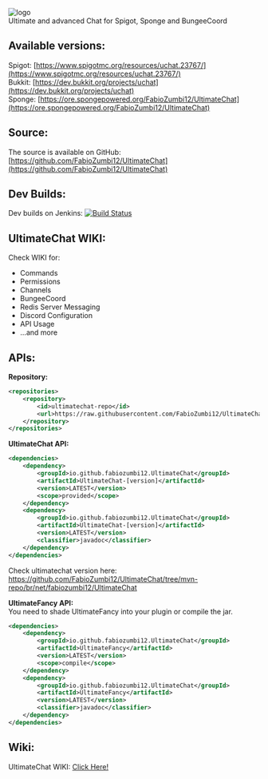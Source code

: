 ![logo](https://media-elerium.cursecdn.com/attachments/123/595/uchat.png)  
Ultimate and advanced Chat for Spigot, Sponge and BungeeCoord

## Available versions:
Spigot: [https://www.spigotmc.org/resources/uchat.23767/](https://www.spigotmc.org/resources/uchat.23767/)  
Bukkit: [https://dev.bukkit.org/projects/uchat](https://dev.bukkit.org/projects/uchat)  
Sponge: [https://ore.spongepowered.org/FabioZumbi12/UltimateChat](https://ore.spongepowered.org/FabioZumbi12/UltimateChat)  

## Source:
The source is available on GitHub: [https://github.com/FabioZumbi12/UltimateChat](https://github.com/FabioZumbi12/UltimateChat)  

## Dev Builds:
Dev builds on Jenkins: [![Build Status](http://host.areaz12server.net.br:8081/buildStatus/icon?job=UltimateChat)](http://host.areaz12server.net.br:8081/job/UltimateChat/)

## UltimateChat WIKI:
Check WIKI for:  
* Commands
* Permissions
* Channels
* BungeeCoord
* Redis Server Messaging
* Discord Configuration
* API Usage
* ...and more

## APIs:

**Repository:**  
```xml
<repositories> 
    <repository> 
        <id>ultimatechat-repo</id> 
        <url>https://raw.githubusercontent.com/FabioZumbi12/UltimateChat/mvn-repo/</url> 
    </repository> 
</repositories>
```


**UltimateChat API:**  
```xml
<dependencies>
    <dependency>
        <groupId>io.github.fabiozumbi12.UltimateChat</groupId>
        <artifactId>UltimateChat-[version]</artifactId>
        <version>LATEST</version>
        <scope>provided</scope>
    </dependency> 
    <dependency>
        <groupId>io.github.fabiozumbi12.UltimateChat</groupId>
        <artifactId>UltimateChat-[version]</artifactId>
        <version>LATEST</version>
        <classifier>javadoc</classifier>
    </dependency>
</dependencies>
```
Check ultimatechat version here: https://github.com/FabioZumbi12/UltimateChat/tree/mvn-repo/br/net/fabiozumbi12/UltimateChat  


**UltimateFancy API:**  
You need to shade UltimateFancy into your plugin or compile the jar.  
```xml
<dependencies>
    <dependency>
        <groupId>io.github.fabiozumbi12.UltimateChat</groupId>
        <artifactId>UltimateFancy</artifactId>
        <version>LATEST</version>
        <scope>compile</scope>
    </dependency> 
    <dependency>
        <groupId>io.github.fabiozumbi12.UltimateChat</groupId>
        <artifactId>UltimateFancy</artifactId>
        <version>LATEST</version>
        <classifier>javadoc</classifier>
    </dependency>
</dependencies>
```

## Wiki:
UltimateChat WIKI: [Click Here!](https://github.com/FabioZumbi12/UltimateChat/wiki)